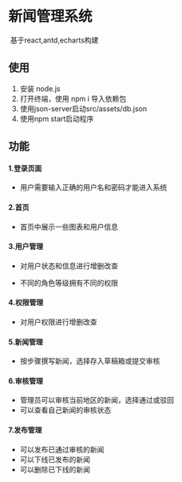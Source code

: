 # 新闻管理系统

​										基于react,antd,echarts构建

## 使用

1.  安装 node.js
2.  打开终端，使用 npm i 导入依赖包
3.  使用json-server启动src/assets/db.json
4.  使用npm start启动程序

## 功能

#### 1.登录页面

-   用户需要输入正确的用户名和密码才能进入系统

#### 2.首页

-   首页中展示一些图表和用户信息

#### 3.用户管理

-   对用户状态和信息进行增删改查

-   不同的角色等级拥有不同的权限

#### 4.权限管理

-   对用户权限进行增删改查

#### 5.新闻管理

-   按步骤撰写新闻，选择存入草稿箱或提交审核

#### 6.审核管理

-   管理员可以审核当前地区的新闻，选择通过或驳回
-   可以查看自己新闻的审核状态

#### 7.发布管理

-   可以发布已通过审核的新闻
-   可以下线已发布的新闻
-   可以删除已下线的新闻
